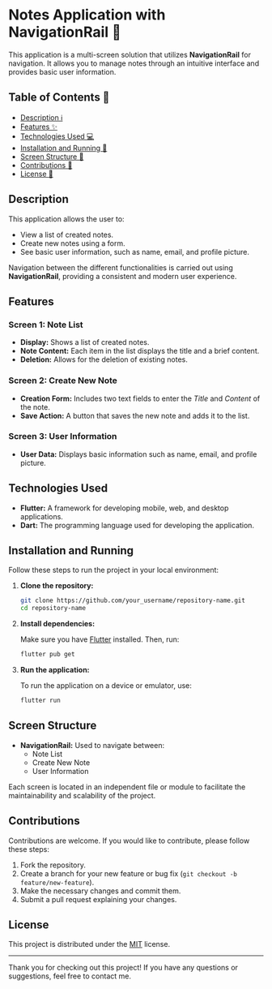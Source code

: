 
# Notes Application with NavigationRail 📝

This application is a multi-screen solution that utilizes **NavigationRail** for navigation. It allows you to manage notes through an intuitive interface and provides basic user information.

## Table of Contents 📑

- [Description ℹ️](#description)
- [Features ✨](#features)
- [Technologies Used 💻](#technologies-used)
- [Installation and Running 🚀](#installation-and-running)
- [Screen Structure 📱](#screen-structure)
- [Contributions 🤝](#contributions)
- [License 📄](#license)

## Description

This application allows the user to:

- View a list of created notes.
- Create new notes using a form.
- See basic user information, such as name, email, and profile picture.

Navigation between the different functionalities is carried out using **NavigationRail**, providing a consistent and modern user experience.

## Features

### Screen 1: Note List
- **Display:** Shows a list of created notes.
- **Note Content:** Each item in the list displays the title and a brief content.
- **Deletion:** Allows for the deletion of existing notes.

### Screen 2: Create New Note
- **Creation Form:** Includes two text fields to enter the *Title* and *Content* of the note.
- **Save Action:** A button that saves the new note and adds it to the list.

### Screen 3: User Information
- **User Data:** Displays basic information such as name, email, and profile picture.

## Technologies Used 

- **Flutter:** A framework for developing mobile, web, and desktop applications.
- **Dart:** The programming language used for developing the application.

## Installation and Running

Follow these steps to run the project in your local environment:

1. **Clone the repository:**

   ```bash
   git clone https://github.com/your_username/repository-name.git
   cd repository-name
   ```

2. **Install dependencies:**

   Make sure you have [Flutter](https://flutter.dev/) installed. Then, run:

   ```bash
   flutter pub get
   ```

3. **Run the application:**

   To run the application on a device or emulator, use:

   ```bash
   flutter run
   ```

## Screen Structure 

- **NavigationRail:** Used to navigate between:
  - Note List
  - Create New Note
  - User Information

Each screen is located in an independent file or module to facilitate the maintainability and scalability of the project.

## Contributions

Contributions are welcome. If you would like to contribute, please follow these steps:

1. Fork the repository.
2. Create a branch for your new feature or bug fix (`git checkout -b feature/new-feature`).
3. Make the necessary changes and commit them.
4. Submit a pull request explaining your changes.

## License

This project is distributed under the [MIT](LICENSE) license.

---

Thank you for checking out this project! If you have any questions or suggestions, feel free to contact me.
